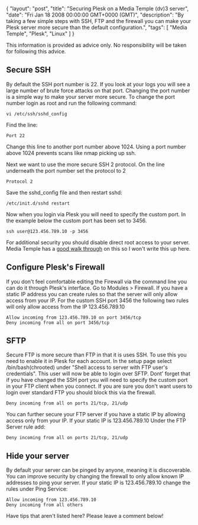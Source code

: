 {
  "layout": "post",
  "title": "Securing Plesk on a Media Temple (dv)3 server",
  "date": "Fri Jan 18 2008 00:00:00 GMT+0000 (GMT)",
  "description": "By taking a few simple steps with SSH, FTP and the firewall you can make your Plesk server more secure than the default configuration.",
  "tags": [
    "Media Temple",
    "Plesk",
    "Linux"
  ]
}

This information is provided as advice only. No responsibility will be taken for following this advice. 

## Secure SSH

By default the SSH port number is 22. If you look at your logs you will see a large number of brute force attacks on that port. Changing the port number is a simple way to make your server more secure. To change the port number login as root and run the following command: 

    vi /etc/ssh/sshd_config

Find the line: 

    Port 22

Change this line to another port number above 1024. Using a port number above 1024 prevents scans like nmap picking up ssh. 

Next we want to use the more secure SSH 2 protocol. On the line underneath the port number set the protocol to 2 

    Protocol 2

Save the sshd_config file and then restart sshd: 

    /etc/init.d/sshd restart

Now when you login via Plesk you will need to specify the custom port. In the example below the custom port has been set to 3456. 

    ssh user@123.456.789.10 -p 3456

For additional security you should disable direct root access to your server. Media Temple has a [good walk through][1] on this so I won't write this up here.

## Configure Plesk's Firewall

If you don't feel comfortable editing the Firewall via the command line you can do it through Plesk's interface. Go to Modules > Firewall. If you have a static IP address you can create rules so that the server will only allow access from your IP. For the custom SSH port 3456 the following two rules will only allow access from the IP 123.456.789.10 

    Allow incoming from 123.456.789.10 on port 3456/tcp 
    Deny incoming from all on port 3456/tcp


## SFTP

Secure FTP is more secure than FTP in that it is uses SSH. To use this you need to enable it in Plesk for each account. In the setup page select /bin/bash(chrooted) under "Shell access to server with FTP user's credentials". This user will now be able to login over SFTP. Dont' forget that if you have changed the SSH port you will need to specify the custom port in your FTP client when you connect. If you are sure you don't want users to login over standard FTP you should block this via the firewall.  

    Deny incoming from all on ports 21/tcp, 21/udp

You can further secure your FTP server if you have a static IP by allowing access only from your IP. If your static IP is 123.456.789.10 Under the FTP Server rule add: 

    Deny incoming from all on ports 21/tcp, 21/udp

## Hide your server

By default your server can be pinged by anyone, meaning it is discoverable. You can improve security by changing the firewall to only allow known IP addresses to ping your server. If your static IP is 123.456.789.10 change the rules under Ping Service: 

    Allow incoming from 123.456.789.10 
    Deny incoming from all others 

Have tips that aren't listed here? Please leave a comment below!

 [1]: http://kb.mediatemple.net/article.php?id=713
